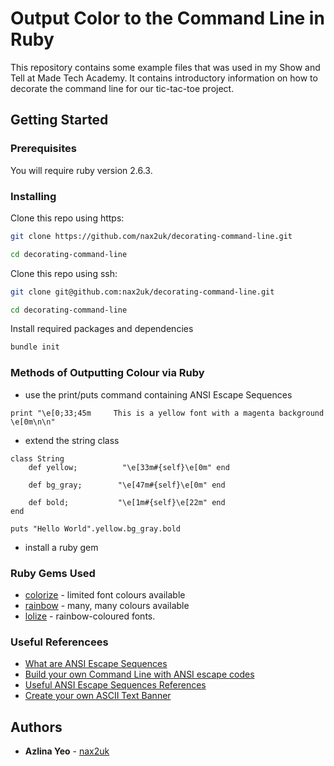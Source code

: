 # Output Color to the Command Line in Ruby

This repository contains some example files that was used in my Show and Tell at Made Tech Academy. It contains introductory information on how to decorate the command line for our tic-tac-toe project.

## Getting Started

### Prerequisites

You will require ruby version 2.6.3.

### Installing

Clone this repo using https:

```bash
git clone https://github.com/nax2uk/decorating-command-line.git

cd decorating-command-line
```
Clone this repo using ssh:
```bash
git clone git@github.com:nax2uk/decorating-command-line.git

cd decorating-command-line
```

Install required packages and dependencies

```bash
bundle init
```
### Methods of Outputting Colour via Ruby
* use the print/puts command containing ANSI Escape Sequences 

```
print "\e[0;33;45m     This is a yellow font with a magenta background  \e[0m\n\n"
```
* extend the string class
```
class String
    def yellow;          "\e[33m#{self}\e[0m" end
  
    def bg_gray;        "\e[47m#{self}\e[0m" end
    
    def bold;           "\e[1m#{self}\e[22m" end
end

puts "Hello World".yellow.bg_gray.bold
```

* install a ruby gem


### Ruby Gems Used
* [colorize](https://rdoc.info/github/fazibear/colorize) - limited font colours available
* [rainbow](https://github.com/sickill/rainbow/tree/master) - many, many colours available
* [lolize](https://github.com/sickill/rainbow/tree/master) - rainbow-coloured fonts.

### Useful Referencees
* [What are ANSI Escape Sequences](https://en.wikipedia.org/wiki/ANSI_escape_code)
* [Build your own Command Line with ANSI escape codes](https://www.lihaoyi.com/post/BuildyourownCommandLinewithANSIescapecodes.html)
* [Useful ANSI Escape Sequences References](https://gist.github.com/fnky/458719343aabd01cfb17a3a4f7296797)
* [Create your own ASCII Text Banner](https://fsymbols.com/generators/carty/)

## Authors

* **Azlina Yeo** - [nax2uk](https://github.com/nax2uk)





